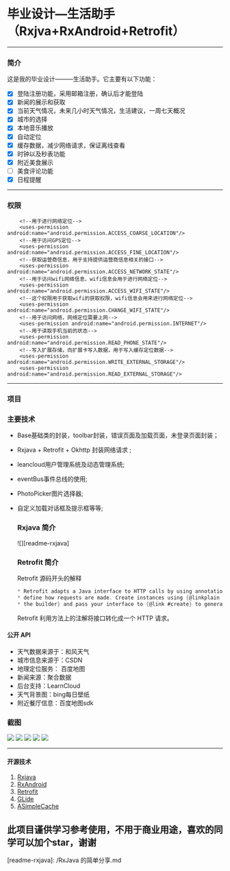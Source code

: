 # 毕业设计—生活助手（Rxjva+RxAndroid+Retrofit）

----

### 简介
这是我的毕业设计———生活助手。它主要有以下功能：

 - [x] 登陆注册功能，采用邮箱注册，确认后才能登陆
 - [x] 新闻的展示和获取
 - [x] 当前天气情况，未来几小时天气情况，生活建议，一周七天概况
 - [x] 城市的选择
 - [x] 本地音乐播放
 - [x] 自动定位
 - [x] 缓存数据，减少网络请求，保证离线查看
 - [x] 时钟以及秒表功能
 - [x] 附近美食展示
 - [ ] 美食评论功能
 - [x] 日程提醒

---

### 权限
```
	<!--用于进行网络定位-->
	<uses-permission android:name="android.permission.ACCESS_COARSE_LOCATION"/>
	<!--用于访问GPS定位-->
	<uses-permission android:name="android.permission.ACCESS_FINE_LOCATION"/>
	<!--获取运营商信息，用于支持提供运营商信息相关的接口-->
	<uses-permission android:name="android.permission.ACCESS_NETWORK_STATE"/>
	<!--用于访问wifi网络信息，wifi信息会用于进行网络定位-->
	<uses-permission android:name="android.permission.ACCESS_WIFI_STATE"/>
	<!--这个权限用于获取wifi的获取权限，wifi信息会用来进行网络定位-->
	<uses-permission android:name="android.permission.CHANGE_WIFI_STATE"/>
	<!--用于访问网络，网络定位需要上网-->
	<uses-permission android:name="android.permission.INTERNET"/>
	<!--用于读取手机当前的状态-->
	<uses-permission android:name="android.permission.READ_PHONE_STATE"/>
	<!--写入扩展存储，向扩展卡写入数据，用于写入缓存定位数据-->
	<uses-permission android:name="android.permission.WRITE_EXTERNAL_STORAGE"/>
	<uses-permission android:name="android.permission.READ_EXTERNAL_STORAGE"/>

```

---
### 项目

### 主要技术
- Base基础类的封装，toolbar封装，错误页面及加载页面，未登录页面封装；

- Rxjava + Retrofit + Okhttp 封装网络请求 ;

- leancloud用户管理系统及动态管理系统;

- eventBus事件总线的使用;

- PhotoPicker图片选择器;

- 自定义加载对话框及提示框等等;
 
  ### Rxjava 简介
  ![][readme-rxjava]

  ### Retrofit 简介

  Retrofit 源码开头的解释

  ```c
  * Retrofit adapts a Java interface to HTTP calls by using annotations on the declared methods to
  * define how requests are made. Create instances using {@linkplain Builder
  * the builder} and pass your interface to {@link #create} to generate an implementation.
  ```

  Retrofit 利用方法上的注解将接口转化成一个 HTTP 请求。


#### 公开 API

- 天气数据来源于：和风天气
- 城市信息来源于：CSDN
- 地理定位服务： 百度地图
- 新闻来源：聚合数据
- 后台支持：LearnCloud
- 天气背景图：bing每日壁纸
- 附近餐厅信息：百度地图sdk


### 截图

![][image-1]
![][image-2]
![][image-3]
![][image-4]
![][image-5]

----
#### 开源技术
1. [Rxjava][2]
2. [RxAndroid][3]
3. [Retrofit][4]
4. [GLide][5]
5. [ASimpleCache][6]

## 此项目谨供学习参考使用，不用于商业用途，喜欢的同学可以加个star，谢谢







[2]:	https://github.com/ReactiveX/RxJava
[3]:	https://github.com/ReactiveX/RxAndroid
[4]:	https://github.com/square/retrofit
[5]:	https://github.com/bumptech/glide
[6]:	https://github.com/yangfuhai/ASimpleCache
[image-1]:	/images/1.png
[image-2]:	/images/2.png
[image-3]:	/images/3.png
[image-4]:	/images/4.png
[image-5]:	/images/5.png
[readme-rxjava]: /RxJava 的简单分享.md

